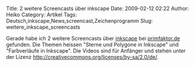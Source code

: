Title: 2 weitere Screencasts über inkscape
Date: 2009-02-12 02:22
Author: Heiko
Category: Artikel
Tags: Deutsch,inkscape,News,screencast,Zeichenprogramm
Slug: weitere_inkscape_screencasts

Gerade habe ich 2 weitere Screencasts über
[inkscape](http://de.wikipedia.org/wiki/Inkscape) bei
[primfaktor.de](http://www.primfaktor.de/index.php?section=tutorials)
gefunden. Die Themen heissen "Sterne und Polygone in Inkscape" und
"Farbverläufe in Inkscape". Die Videos sind für Anfänger und stehen unter der
Lizenz <http://creativecommons.org/licenses/by-sa/2.0/de/>.

